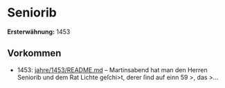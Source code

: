 # Seniorib

**Ersterwähnung:** 1453

## Vorkommen
- 1453: [jahre/1453/README.md](../jahre/1453/README.md) – Martinsabend hat man den Herren Seniorib
und dem Rat Lichte geſchi>t, derer ſind auf einn
59 >, das >...
